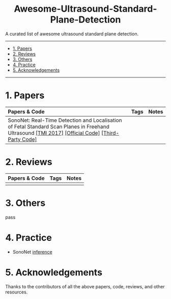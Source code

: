 <!--
 * @Author: Shuangchi He / Yulv
 * @Email: yulvchi@qq.com
 * @Date: 2022-03-18 00:27:15
 * @Motto: Entities should not be multiplied unnecessarily.
 * @LastEditors: Shuangchi He
 * @LastEditTime: 2022-03-18 22:36:10
 * @FilePath: /Awesome-Ultrasound-Standard-Plane-Detection/README.md
 * @Description: A curated list of awesome ultrasound standard plane detection.
-->

<h1><center> Awesome-Ultrasound-Standard-Plane-Detection </center></h1>

A curated list of awesome ultrasound standard plane detection.

---

- [1. Papers](#1-papers)
- [2. Reviews](#2-reviews)
- [3. Others](#3-others)
- [4. Practice](#4-practice)
- [5. Acknowledgements](#5-acknowledgements)

---

# 1. Papers

| Papers & Code | Tags | Notes |
| :------------ | :--- | :---- |
| SonoNet: Real-Time Detection and Localisation of Fetal Standard Scan Planes in Freehand Ultrasound [[TMI 2017]](https://arxiv.org/pdf/1612.05601v2.pdf) [[Official Code]](https://github.com/baumgach/SonoNet-weights) [[Third-Party Code]](https://github.com/rdroste/SonoNet_PyTorch) | | |

# 2. Reviews

| Papers & Code | Tags | Notes |
| :------------ | :--- | :---- |
|               |      |       |

# 3. Others

pass

# 4. Practice

- SonoNet [inference](./src/SonoNet/inference.py)

# 5. Acknowledgements

Thanks to the contributors of all the above papers, code, reviews, and other resources.
